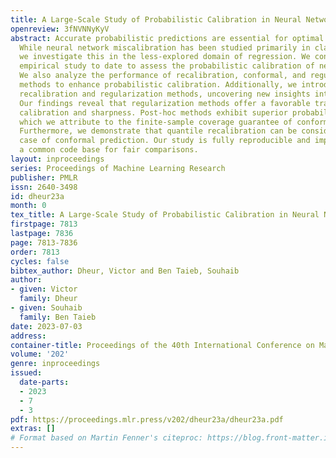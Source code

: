 ```yaml
---
title: A Large-Scale Study of Probabilistic Calibration in Neural Network Regression
openreview: 3fNVNNyKyV
abstract: Accurate probabilistic predictions are essential for optimal decision making.
  While neural network miscalibration has been studied primarily in classification,
  we investigate this in the less-explored domain of regression. We conduct the largest
  empirical study to date to assess the probabilistic calibration of neural networks.
  We also analyze the performance of recalibration, conformal, and regularization
  methods to enhance probabilistic calibration. Additionally, we introduce novel differentiable
  recalibration and regularization methods, uncovering new insights into their effectiveness.
  Our findings reveal that regularization methods offer a favorable tradeoff between
  calibration and sharpness. Post-hoc methods exhibit superior probabilistic calibration,
  which we attribute to the finite-sample coverage guarantee of conformal prediction.
  Furthermore, we demonstrate that quantile recalibration can be considered as a specific
  case of conformal prediction. Our study is fully reproducible and implemented in
  a common code base for fair comparisons.
layout: inproceedings
series: Proceedings of Machine Learning Research
publisher: PMLR
issn: 2640-3498
id: dheur23a
month: 0
tex_title: A Large-Scale Study of Probabilistic Calibration in Neural Network Regression
firstpage: 7813
lastpage: 7836
page: 7813-7836
order: 7813
cycles: false
bibtex_author: Dheur, Victor and Ben Taieb, Souhaib
author:
- given: Victor
  family: Dheur
- given: Souhaib
  family: Ben Taieb
date: 2023-07-03
address: 
container-title: Proceedings of the 40th International Conference on Machine Learning
volume: '202'
genre: inproceedings
issued:
  date-parts:
  - 2023
  - 7
  - 3
pdf: https://proceedings.mlr.press/v202/dheur23a/dheur23a.pdf
extras: []
# Format based on Martin Fenner's citeproc: https://blog.front-matter.io/posts/citeproc-yaml-for-bibliographies/
---
```

